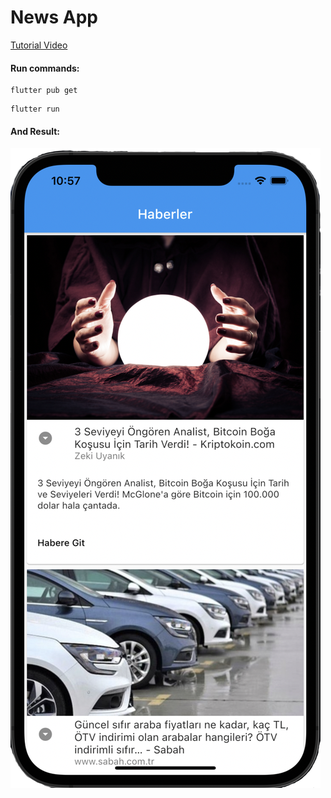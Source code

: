 # News App

[Tutorial Video](https://youtu.be/ejHci28XW2A)

#### Run commands:

```
flutter pub get
```

```
flutter run
```

#### And Result:
![Screenshot](newsapp.png "Phone Screen")
